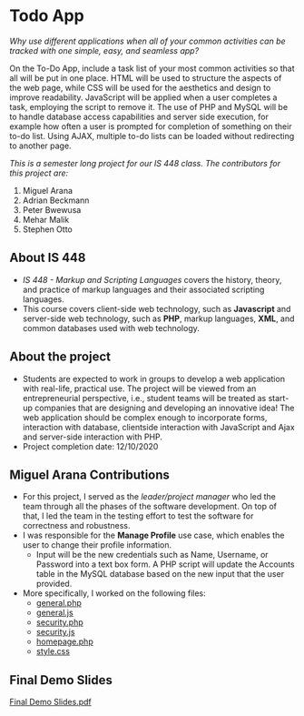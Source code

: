 # Todo App
_Why use different applications when all of your common activities can be tracked with one simple, easy, and seamless app?_

On the To-Do App, include a task list of your most common activities so that all will be put in one place. HTML will be used to structure the aspects of the web page, while CSS will be used for the aesthetics and design to improve readability. JavaScript will be applied when a user completes a task, employing the script to remove it. The use of PHP and MySQL will be to handle database access capabilities and server side execution, for example how often a user is prompted for completion of something on their to-do list. Using AJAX, multiple to-do lists can be loaded without redirecting to another page.

 *This is a semester long project for our IS 448 class. The contributors for this project are:*
 1. Miguel Arana
 2. Adrian Beckmann
 3. Peter Bwewusa
 4. Mehar Malik
 5. Stephen Otto

 
## About IS 448 
* _IS 448 - Markup and Scripting Languages_ covers the history, theory, and practice of markup languages and their associated scripting languages. 
* This course covers client-side web technology, such as **Javascript** and server-side web technology, such as **PHP**, markup languages, **XML**, and common databases used with web technology.

## About the project
* Students are expected to work in groups to develop a web application with real-life, practical
use. The project will be viewed from an entrepreneurial perspective, i.e., student teams will be
treated as start-up companies that are designing and developing an innovative idea! The web
application should be complex enough to incorporate forms, interaction with database, clientside
interaction with JavaScript and Ajax and server-side interaction with PHP.
* Project completion date: 12/10/2020

## Miguel Arana Contributions
* For this project, I served as the _leader/project manager_ who led the team through all the phases of the software development. On top of that, I led the team in the testing effort to test the software for correctness and robustness.
* I was responsible for the **Manage Profile** use case, which enables the user to change their profile information. 
  * Input will be the new credentials such as Name, Username, or Password into a text box form. A PHP script will update the Accounts table in the MySQL database based on the new input that the user provided.
* More specifically, I worked on the following files:
  * [general.php](https://github.com/miguel-arana/is448-project/blob/main/general.php)
  * [general.js](https://github.com/miguel-arana/is448-project/blob/main/general.js)
  * [security.php](https://github.com/miguel-arana/is448-project/blob/main/security.php)
  * [security.js](https://github.com/miguel-arana/is448-project/blob/main/security.js)
  * [homepage.php](https://github.com/miguel-arana/is448-project/blob/main/homepage.php)
  * [style.css](https://github.com/miguel-arana/is448-project/blob/main/styles.css)

## Final Demo Slides
[Final Demo Slides.pdf](https://github.com/miguel-arana/is448-project/files/6216057/Final.Demo.Slides.pdf)
